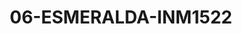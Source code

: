 ---
title: 06-ESMERALDA-INM1522
image: 06-ESMERALDA-INM1522.jpg
brand: Inmaculada-Garcia
layout: vestito
---
